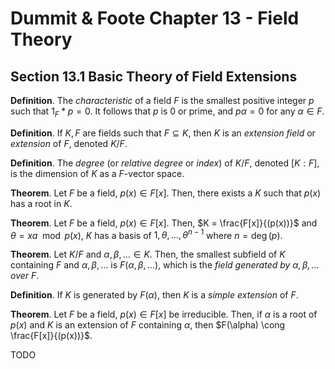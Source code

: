 # Dummit & Foote Chapter 13 - Field Theory

## Section 13.1 Basic Theory of Field Extensions

**Definition**. The *characteristic* of a field $F$ is the smallest positive integer $p$ such that $1_F * p = 0$. It follows that $p$ is $0$ or prime, and $p \alpha = 0$ for any $\alpha \in F$.

**Definition**. If $K, F$ are fields such that $F \subseteq K$, then $K$ is an *extension field* or *extension* of $F$, denoted $K / F$.

**Definition**. The *degree* (or *relative degree* or *index*) of $K/F$, denoted $[K:F]$, is the dimension of $K$ as a $F$-vector space.

**Theorem**. Let $F$ be a field, $p(x) \in F[x]$. Then, there exists a $K$ such that $p(x)$ has a root in $K$.

**Theorem**. Let $F$ be a field, $p(x) \in F[x]$. Then, $K = \frac{F[x]}{(p(x))}$ and $\theta = x a \mod{p(x)}$, $K$ has a basis of $1, \theta, \ldots, \theta^{n-1}$ where $n = \deg(p)$.

**Theorem**. Let $K/F$ and $\alpha, \beta, \ldots \in K$. Then, the smallest subfield of $K$ containing $F$ and $\alpha, \beta, \ldots$ is $F(\alpha, \beta, \ldots)$, which is the *field generated by $\alpha, \beta, \ldots$ over $F$*.

**Definition**. If $K$ is generated by $F(\alpha)$, then $K$ is a *simple extension* of $F$.

**Theorem**. Let $F$ be a field, $p(x) \in F[x]$ be irreducible. Then, if $\alpha$ is a root of $p(x)$ and $K$ is an extension of $F$ containing $\alpha$, then $F(\alpha) \cong \frac{F[x]}{(p(x))}$.

TODO
